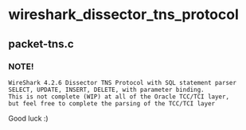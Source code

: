# wireshark_dissector_tns_protocol

## packet-tns.c

### NOTE!
```
WireShark 4.2.6 Dissector TNS Protocol with SQL statement parser
SELECT, UPDATE, INSERT, DELETE, with parameter binding.
This is not complete (WIP) at all of the Oracle TCC/TCI layer,
but feel free to complete the parsing of the TCC/TCI layer
```

Good luck :)

